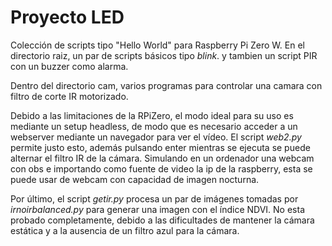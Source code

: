 # Proyecto LED

Colección de scripts tipo "Hello World" para Raspberry Pi Zero W.
En el directorio raiz, un par de scripts básicos tipo _blink_. y tambien un script PIR con un buzzer como alarma.

Dentro del directorio cam, varios programas para controlar una camara con filtro de corte IR motorizado.

Debido a las limitaciones de la RPiZero, el modo ideal para su uso es mediante un setup headless, de modo que es necesario acceder a un webserver mediante un navegador para ver el vídeo. El script _web2.py_ permite justo esto, además pulsando enter mientras se ejecuta se puede alternar el filtro IR de la cámara. Simulando en un ordenador una webcam con obs e importando como fuente de video la ip de la raspberry, esta se puede usar de webcam con capacidad de imagen nocturna.

Por último, el script _getir.py_ procesa un par de imágenes tomadas por _irnoirbalanced.py_ para generar una imagen con el índice NDVI. No esta probado completamente, debido a las dificultades de mantener la cámara estática y a la ausencia de un filtro azul para la cámara.

